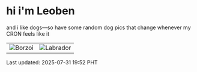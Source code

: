 # hi i'm Leoben

and i like dogs—so have some random dog pics that change whenever my CRON feels like it

|  |  |
|--------|----------|
| ![Borzoi](https://random-dog-vercel.vercel.app/api/random-borzoi?v=1753962724) | ![Labrador](https://random-dog-vercel.vercel.app/api/random-labrador?v=1753962724) |

Last updated: 2025-07-31 19:52 PHT
